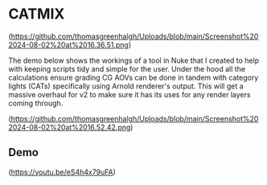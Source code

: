 # CATMIX


(https://github.com/thomasgreenhalgh/Uploads/blob/main/Screenshot%202024-08-02%20at%2016.36.51.png)


The demo below shows the workings of a tool in Nuke that I created to help with keeping scripts tidy and simple for the user. Under the hood all the calculations ensure grading CG AOVs can be done in tandem with category lights (CATs) specifically using Arnold renderer's output. This will get a massive overhaul for v2 to make sure it has its uses for any render layers coming through.


(https://github.com/thomasgreenhalgh/Uploads/blob/main/Screenshot%202024-08-02%20at%2016.52.42.png)



## Demo
(https://youtu.be/eS4h4x79uFA)

